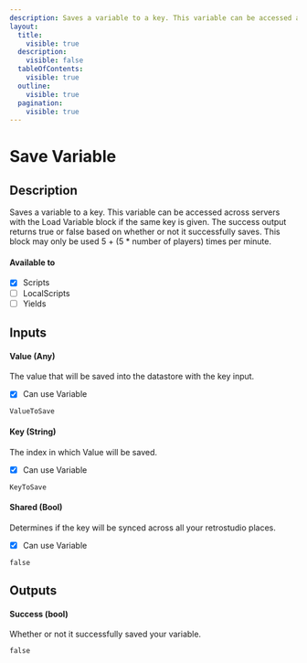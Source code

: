 ```yaml
---
description: Saves a variable to a key. This variable can be accessed across servers via the Load Variable block if the same key is given. This block may only be used 5 + (5 * number of players) times per minute.
layout:
  title:
    visible: true
  description:
    visible: false
  tableOfContents:
    visible: true
  outline:
    visible: true
  pagination:
    visible: true
---
```


# Save Variable

## Description

Saves a variable to a key. This variable can be accessed across servers with the Load Variable block if the same key is given.
The success output returns true or false based on whether or not it successfully saves.
This block may only be used 5 + (5 * number of players) times per minute.

#### Available to

* [x] Scripts
* [ ] LocalScripts
* [ ] Yields

## Inputs

#### Value (Any)

The value that will be saved into the datastore with the key input.

* [x] Can use Variable

```
ValueToSave
```

#### Key (String)

The index in which Value will be saved.

* [x] Can use Variable

```
KeyToSave
```

#### Shared (Bool)

Determines if the key will be synced across all your retrostudio places.

* [x] Can use Variable

```
false
```

## Outputs

#### Success (bool)

Whether or not it successfully saved your variable.

```
false
```
